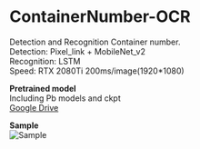 # ContainerNumber-OCR
Detection and Recognition Container number.  
Detection: Pixel_link + MobileNet_v2  
Recognition: LSTM  
Speed: RTX 2080Ti 200ms/image(1920*1080)  
  
 __Pretrained model__   
Including Pb models and ckpt  
[Google Drive](https://drive.google.com/open?id=18IGl5jOsUX4S6fKLHlw41JXEn4RRxIIF)  
  
 __Sample__  
![Sample](https://github.com/lbf4616/ContainerNumber-OCR/blob/master/Sample.png)

